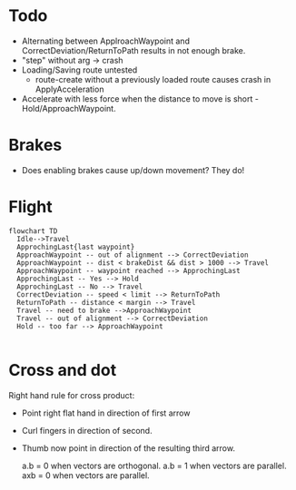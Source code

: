 # Todo

* Alternating between ApplroachWaypoint and CorrectDeviation/ReturnToPath results in not enough brake.
* "step" without arg -> crash
* Loading/Saving route untested
    * route-create without a previously loaded route causes crash in ApplyAcceleration
* Accelerate with less force when the distance to move is short - Hold/ApproachWaypoint.

# Brakes

- Does enabling brakes cause up/down movement? They do!

# Flight

```mermaid
flowchart TD
  Idle-->Travel
  ApprochingLast{last waypoint}
  ApproachWaypoint -- out of alignment --> CorrectDeviation
  ApproachWaypoint -- dist < brakeDist && dist > 1000 --> Travel
  ApproachWaypoint -- waypoint reached --> ApprochingLast
  ApprochingLast -- Yes --> Hold
  ApprochingLast -- No --> Travel
  CorrectDeviation -- speed < limit --> ReturnToPath
  ReturnToPath -- distance < margin --> Travel
  Travel -- need to brake -->ApproachWaypoint
  Travel -- out of alignment --> CorrectDeviation
  Hold -- too far --> ApproachWaypoint
 
```

# Cross and dot

Right hand rule for cross product:

* Point right flat hand in direction of first arrow
* Curl fingers in direction of second.
* Thumb now point in direction of the resulting third arrow.

  a.b = 0 when vectors are orthogonal.
  a.b = 1 when vectors are parallel.
  axb = 0 when vectors are parallel.
